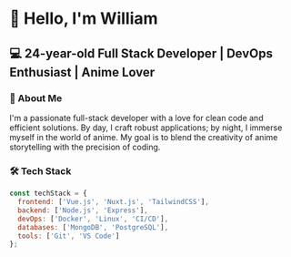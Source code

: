 # 👋 Hello, I'm William

## 💻 24-year-old Full Stack Developer | DevOps Enthusiast | Anime Lover

### 🚀 About Me

I'm a passionate full-stack developer with a love for clean code and efficient solutions. By day, I craft robust applications; by night, I immerse myself in the world of anime. My goal is to blend the creativity of anime storytelling with the precision of coding.

### 🛠️ Tech Stack

```javascript
const techStack = {
  frontend: ['Vue.js', 'Nuxt.js', 'TailwindCSS'],
  backend: ['Node.js', 'Express'],
  devOps: ['Docker', 'Linux', 'CI/CD'],
  databases: ['MongoDB', 'PostgreSQL'],
  tools: ['Git', 'VS Code']
};
